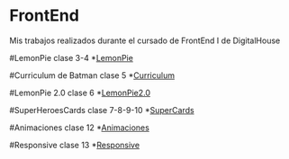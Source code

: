 # FrontEnd
Mis trabajos realizados durante el cursado de FrontEnd I de DigitalHouse

#LemonPie clase 3-4
*[LemonPie](https://lucenateby.github.io/Frontend1-clase3-4/)

#Curriculum de Batman clase 5
*[Curriculum](https://lucenateby.github.io/Curriculum-Batman/)

#LemonPie 2.0 clase 6
*[LemonPie2.0](https://LucenaTeby.github.io/FrontEnd/Lemon-Pie-2/) 

#SuperHeroesCards clase 7-8-9-10
*[SuperCards](https://LucenaTeby.github.io/FrontEnd/SuperHeroesCards/) 

#Animaciones clase 12
*[Animaciones](https://LucenaTeby.github.io/FrontEnd/Animaciones-clase-12/) 

#Responsive clase 13
*[Responsive](https://LucenaTeby.github.io/FrontEnd/Responsive-PaginaTurismo/clase13/) 